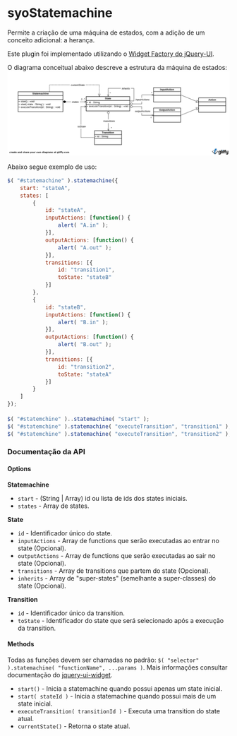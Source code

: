 syoStatemachine
=================

Permite a criação de uma máquina de estados, com a adição de um conceito adicional: a herança.

Este plugin foi implementado utilizando o [Widget Factory do jQuery-UI](http://jqueryui.com/widget/).

O diagrama conceitual abaixo descreve a estrutura da máquina de estados:
![Diagrama de classes conceitual](./docs/SyoStatemachine.png)


Abaixo segue exemplo de uso:
```javascript
$( "#statemachine" ).statemachine({
    start: "stateA",
    states: [
        {
            id: "stateA",
            inputActions: [function() {
                alert( "A.in" );
            }],
            outputActions: [function() {
                alert( "A.out" );
            }],
            transitions: [{
                id: "transition1",
                toState: "stateB"
            }]
        },
        {
            id: "stateB",
            inputActions: [function() {
                alert( "B.in" );
            }],
            outputActions: [function() {
                alert( "B.out" );
            }],
            transitions: [{
                id: "transition2",
                toState: "stateA"
            }]
        }
    ]
});

$( "#statemchine" )..statemachine( "start" );
$( "#statemchine" ).statemachine( "executeTransition", "transition1" );
$( "#statemchine" ).statemachine( "executeTransition", "transition2" );
```

### Documentação da API

#### Options

**Statemachine**

- ```start``` - (String | Array) id ou lista de ids dos states iniciais.
- ```states``` - Array de states.

**State**

- ```id``` - Identificador único do state.
- ```inputActions``` - Array de functions que serão executadas ao entrar no state (Opcional).
- ```outputActions``` - Array de functions que serão executadas ao sair no state (Opcional).
- ```transitions``` - Array de transitions que partem do state (Opcional).
- ```inherits``` - Array de "super-states" (semelhante a super-classes) do state (Opcional).

**Transition**

- ```id``` - Identificador único da transition.
- ```toState``` - Identificador do state que será selecionado após a execução da transition.

#### Methods

Todas as funções devem ser chamadas no padrão: ```$( "selector" ).statemachine( "functionName", ...params )```.
Mais informações consultar documentação do [jquery-ui-widget](http://jqueryui.com/widget/).

- ```start()``` - Inicia a statemachine quando possui apenas um state inicial.
- ```start( stateId )``` - Inicia a statemachine quando possui mais de um state inicial.
- ```executeTransition( transitionId )``` - Executa uma transition do state atual.
- ```currentState()``` - Retorna o state atual.
